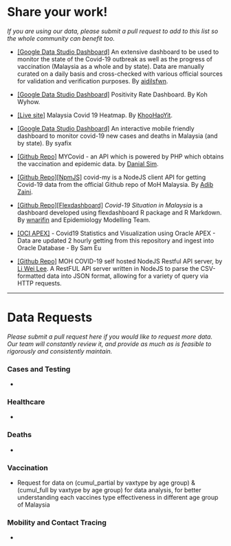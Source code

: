 # Share your work!

_If you are using our data, please submit a pull request to add to this list so the whole community can benefit too._

+ [[Google Data Studio Dashboard]](https://datastudio.google.com/reporting/8ba8d5d5-9a39-4506-af28-7ab8fcd8f8a9)
An extensive dashboard to be used to monitor the state of the Covid-19 outbreak as well as the progress of vaccination (Malaysia as a whole and by state). Data are manually curated on a daily basis and cross-checked with various official sources for validation and verification purposes. By [aidilsfwn](https://github.com/aidilsfwn).

+ [[Google Data Studio Dashboard]](https://datastudio.google.com/s/gIQwV1fDCpg) Positivity Rate Dashboard. By Koh Wyhow.

+ [[Live site]](https://khoohaoyit.github.io/Covid19%20Malaysia%20Heatmap/root.html) Malaysia Covid 19 Heatmap. By [KhooHaoYit](https://github.com/KhooHaoYit/).

+ [[Google Data Studio Dashboard]](https://datastudio.google.com/s/htzzIusE-Es)
An interactive mobile friendly dashboard to monitor covid-19 new cases and deaths in Malaysia (and by state). By syafix

+ [[Github Repo]](https://github.com/danialsim95/mycovid)
MYCovid - an API which is powered by PHP which obtains the vaccination and epidemic data. by [Danial Sim](https://github.com/danialsim95).

+ [[Github Repo]](https://github.com/ADIBzTER/covid-my)[[NpmJS]](https://www.npmjs.com/package/covid-my) covid-my is a NodeJS client API for getting Covid-19 data from the official Github repo of MoH Malaysia. By [Adib Zaini](https://github.com/ADIBzTER).

+ [[Github Repo]](https://github.com/wnarifin/covid-19-malaysia)[[Flexdashboard]](https://wnarifin.github.io/covid-19-malaysia/) _Covid-19 Situation in Malaysia_ is a dashboard developed using flexdashboard R package and R Markdown. By [wnarifin](https://github.com/wnarifin/) and Epidemiology Modelling Team.

+ [[OCI APEX]](https://uujb0vmjcowu1ll-samadw.adb.us-ashburn-1.oraclecloudapps.com/ords/r/skywalkers/covid19/home) - Covid19 Statistics and Visualization using Oracle APEX - Data are updated 2 hourly getting from this repository and ingest into Oracle Database - By Sam Eu

+ [[Github Repo]](https://github.com/leeliwei930/moh-my-covid-express-api)
MOH COVID-19 self hosted NodeJS Restful API server, by [Li Wei Lee](https://techrino.net). A RestFUL API server written in NodeJS to parse the CSV-formatted data into JSON format, allowing for a variety of query via HTTP requests.

---

# Data Requests

_Please submit a pull request here if you would like to request more data. Our team will constantly review it, and provide as much as is feasible to rigorously and consistently maintain._

### Cases and Testing

+
   
### Healthcare

+

### Deaths

+

### Vaccination

+ Request for data on (cumul_partial by vaxtype by age group) & (cumul_full by vaxtype by age group) for data analysis, for better understanding each vaccines type effectiveness in different age group of Malaysia

### Mobility and Contact Tracing

+

